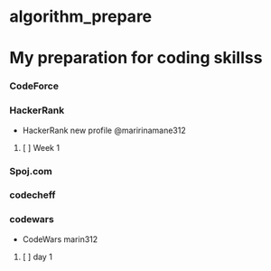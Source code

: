 # algorithm_prepare
# My preparation for coding skillss



### CodeForce

### HackerRank 
-  HackerRank new profile @maririnamane312
 1. [ ] Week 1

###  Spoj.com 


### codecheff

### codewars
 - CodeWars  marin312
 1. [  ] day 1 




